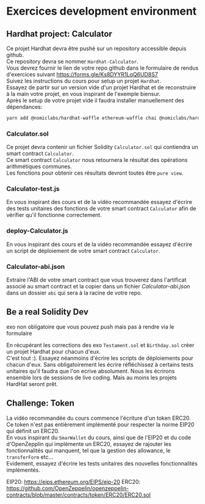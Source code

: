 # Exercices development environment

## Hardhat project: Calculator

Ce projet Hardhat devra être pushé sur un repository accessible depuis github.  
Ce repository devra se nommer `Hardhat-Calculator`.  
Vous devrez fournir le lien de votre repo github dans le formulaire de rendus d'exercices suivant https://forms.gle/Ks8DYYR1LqQ6UD8S7  
Suivez les instructions du cours pour setup un projet `Hardhat`.  
Essayez de partir sur un version vide d'un projet Hardhat et de reconstruire à la main votre projet, en vous inspirant de l'exemple biensur.  
Après le setup de votre projet vide il faudra installer manuellement des dépendances:

```zsh
yarn add @nomiclabs/hardhat-waffle ethereum-waffle chai @nomiclabs/hardhat-ethers ethers --dev
```

### Calculator.sol

Ce projet devra contenir un fichier Solidity `Calculator.sol` qui contiendra un smart contract `Calculator`.  
Ce smart contract `Calculator` nous retournera le résultat des opérations arithmétiques communes.  
Les fonctions pour obtenir ces résultats devront toutes être `pure view`.

### Calculator-test.js

En vous inspirant des cours et de la vidéo recommandée essayez d'écrire des tests unitaires des fonctions de votre smart contract `Calculator` afin de vérifier qu'il fonctionne correctement.

### deploy-Calculator.js

En vous inspirant des cours et de la vidéo recommandée essayez d'écrire un script de déploiement de votre smart contract `Calculator`.

### Calculator-abi.json

Extraire l'ABI de votre smart contract que vous trouverez dans l'artificat associé au smart contract et la copier dans un fichier _Calculator-abi.json_ dans un dossier `abi` qui sera à la racine de votre repo.

## Be a real Solidity Dev

exo non obligatoire que vous pouvez push mais pas à rendre via le formulaire

En récupérant les corrections des exo `Testament.sol` et `Birthday.sol` créer un projet Hardhat pour chacun d'eux.  
C'est tout :).
Essayez néanmoins d'écrire les scripts de déploiements pour chacun d'eux.
Sans obligatoirement les écrire réfléchissez à certains tests unitaires qu'il faudra que l'on ecrive absolument.
Nous les écrirons ensemble lors de sessions de live coding. Mais au moins les projets HardHat seront prêt.

## Challenge: Token

La vidéo recommandée du cours commence l'écriture d'un token ERC20.  
Ce token n'est pas entièrement implémenté pour respecter la norme EIP20 qui définit un ERC20.  
En vous inspirant du `SmarWallet` du cours, ainsi que de l'EIP20 et du code d'OpenZepplin qui implémente un ERC20, essayez de rajouter les fonctionnalités qui manquent, tel que la gestion des allowance, le `transferForm` etc...  
Evidement, essayez d'écrire les tests unitaires des nouvelles fonctionnalités implémentés.

EIP20: https://eips.ethereum.org/EIPS/eip-20
ERC20: https://github.com/OpenZeppelin/openzeppelin-contracts/blob/master/contracts/token/ERC20/ERC20.sol
